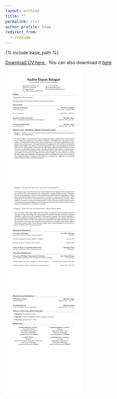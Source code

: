 ```yaml
---
layout: archive
title: ""
permalink: /cv/
author_profile: true
redirect_from:
  - /resume
---
```


{% include base_path %}

<a href="https://drive.google.com/uc?export=download&id=1PWyxzNVv3R9QnfaeGsiRbrZ0Rs3nCZb1" target="_blank"> Download CV here </a>. You can also download it <a href="https://nadimelayan.github.io/MyWebsite/CV_Nadim.pdf" target="_blank"> here </a>

![](CV_Nadim.png)
